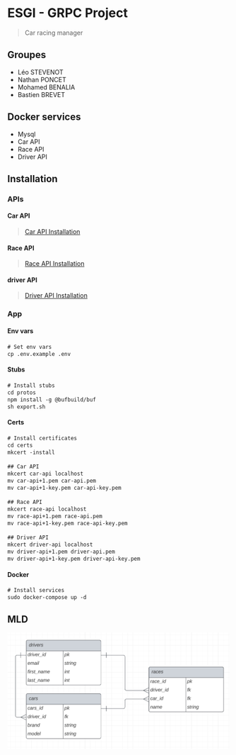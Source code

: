 # ESGI - GRPC Project
> Car racing manager
## Groupes
- Léo STEVENOT
- Nathan PONCET
- Mohamed BENALIA
- Bastien BREVET
## Docker services
- Mysql
- Car API
- Race API
- Driver API
## Installation
### APIs
#### Car API
>[Car API Installation](api/car-api/readme.md)
#### Race API
>[Race API Installation](api/race-api/readme.md)
#### driver API
>[Driver API Installation](api/driver-api/readme.md)
### App
#### Env vars
```shell
# Set env vars
cp .env.example .env
```
#### Stubs
```shell
# Install stubs
cd protos
npm install -g @bufbuild/buf  
sh export.sh
```
#### Certs
```shell
# Install certificates
cd certs
mkcert -install

## Car API
mkcert car-api localhost
mv car-api+1.pem car-api.pem
mv car-api+1-key.pem car-api-key.pem

## Race API
mkcert race-api localhost
mv race-api+1.pem race-api.pem
mv race-api+1-key.pem race-api-key.pem

## Driver API
mkcert driver-api localhost
mv driver-api+1.pem driver-api.pem
mv driver-api+1-key.pem driver-api-key.pem
```
#### Docker
```shell
# Install services
sudo docker-compose up -d 
```
## MLD
![MLD](documentation/mld.png)

